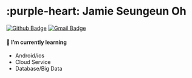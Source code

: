 # :purple-heart: Jamie Seungeun Oh 
   
   [![Github Badge](https://img.shields.io/badge/-jso613-%23181717?logo=github&link=https://github.com/jso613)](https://github.com/jso613)
   [![Gmail Badge](https://img.shields.io/badge/seungeun.oh218-d14836?logo=Gmail&logoColor=white&link=mailto:seungeun.oh218@gmail.com)](mailto:seungeun.oh218@gmail.com)


#### 🌱 I’m currently learning
- Android/ios
- Cloud Service
- Database/Big Data
